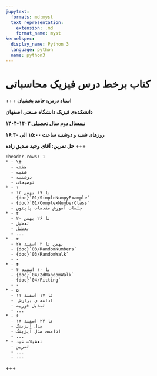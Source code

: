 ```yaml
---
jupytext:
  formats: md:myst
  text_representation:
    extension: .md
    format_name: myst
kernelspec:
  display_name: Python 3
  language: python
  name: python3
---
```



# کتاب برخط درس فیزیک محاسباتی
+++
**استاد درس: حامد بخشیان**

**دانشکده‌ی فیزیک دانشگاه صنعتی اصفهان**

**نیمسال دوم سال تحصیلی ۱۴۰۳-۱۴۰۴**

**روزهای شنبه و دوشنبه ساعت ۱۵:۰۰ الی ۱۶:۳۰**

**حل تمرین: آقای وحید صدیق زاده**
+++
```{list-table}
:header-rows: 1
* - \#
  - هفته
  - شنبه 
  - دوشنبه 
  - توضیحات
* - ۱
  - ۱۳ تا ۱۹ بهمن
  - {doc}`01/SimpleNumpyExample`
  - {doc}`01/ComplexNumberClass`
  - جلسات آموزش مقدمات پایتون
* - ۲
  - ۲۰ تا ۲۶ بهمن
  - تعطیل
  - تعطیل
  - ...
* - ۳
  - ۲۷ بهمن تا ۳ اسفند
  - {doc}`03/RandomNumbers`
  - {doc}`03/RandomWalk`
  - -
* - ۴
  - ۴ تا ۱۰ اسفند
  - {doc}`04/2dRandomWalk`
  - {doc}`04/Fitting`
  - -
* - ۵
  - ۱۱ تا ۱۷ اسفند
  -  ادامه ی برازش
  - تبدیل فوریه 
  - ...
* - ۶
  - ۱۸ تا ۲۴ اسفند
  - مدل آیزینگ
  - ادامه‌ی مدل آیزینگ
  - ...
* - تعطیلات عید
  - تمرین
  - ...
  - ... 
```

+++


```{tableofcontents}
```
